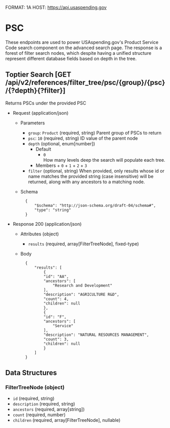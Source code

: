 FORMAT: 1A
HOST: https://api.usaspending.gov

# PSC

These endpoints are used to power USAspending.gov's Product Service Code search component on the advanced search page.
The response is a forest of filter search nodes, which despite having a unified structure represent different
database fields based on depth in the tree.

## Toptier Search [GET /api/v2/references/filter_tree/psc/{group}/{psc}/{?depth}{?filter}]

Returns PSCs under the provided PSC
+ Request (application/json)
    + Parameters
        + `group`: `Product` (required, string)
        Parent group of PSCs to return
        + `psc`: `10` (required, string)
        ID value of the parent node
        + `depth` (optional, enum[number]) 
            + Default
                + `0`        
        How many levels deep the search will populate each tree. 
            + Members
                    + `0`
                    + `1`
                    + `2`
                    + `3`
        + `filter` (optional, string) 
        When provided, only results whose id or name matches the provided string (case insensitive) will be returned, along with any ancestors to a matching node. 
    
    + Schema
    
            {
                "$schema": "http://json-schema.org/draft-04/schema#",
                "type": "string"
            }

+ Response 200 (application/json)
    + Attributes (object)
        + `results` (required, array[FilterTreeNode], fixed-type)
    + Body
    
            {
                "results": [
                    {
                    "id": "AA",
                    "ancestors": [
                        "Research and Development"
                    ],
                    "description": "AGRICULTURE R&D",
                    "count": 4,
                    "children": null
                    },
                    {
                    "id": "F",
                    "ancestors": [
                        "Service"
                    ],
                    "description": "NATURAL RESOURCES MANAGEMENT",
                    "count": 3,
                    "children": null
                    }
                ]
            }
       
## Data Structures

### FilterTreeNode (object)

+ `id` (required, string)
+ `description` (required, string)
+ `ancestors` (required, array[string])
+ `count` (required, number)
+ `children` (required, array[FilterTreeNode], nullable)